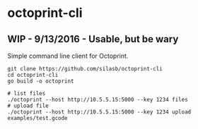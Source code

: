 # octoprint-cli

## WIP - 9/13/2016 - Usable, but be wary

Simple command line client for Octoprint.

```
git clone https://github.com/silasb/octoprint-cli
cd octoprint-cli
go build -o octoprint

# list files
./octoprint --host http://10.5.5.15:5000 --key 1234 files
# upload file
./octoprint --host http://10.5.5.15:5000 --key 1234 upload examples/test.gcode
```
